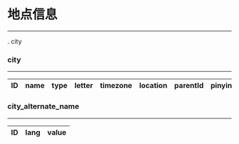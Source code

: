 # 地点信息
---

. city

### city
---

| ID | name | type | letter | timezone | location | parentId | pinyin | 
| -  | -    | -    | -      | -        | -        | -        | -      |

### city_alternate_name
---

| ID | lang | value | 
| -  | -    | -     |

